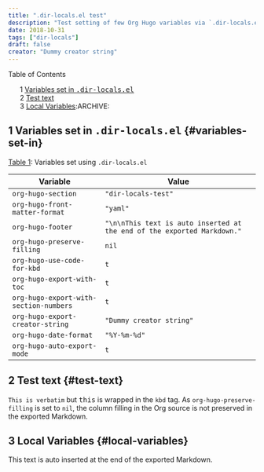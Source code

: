 ```yaml
---
title: ".dir-locals.el test"
description: "Test setting of few Org Hugo variables via `.dir-locals.el`."
date: 2018-10-31
tags: ["dir-locals"]
draft: false
creator: "Dummy creator string"
---
```


<style>
  .ox-hugo-toc ul {
    list-style: none;
  }
</style>
<div class="ox-hugo-toc toc">
<div></div>

<div class="heading">Table of Contents</div>

- <span class="section-num">1</span> [Variables set in <kbd>.dir-locals.el</kbd>](#variables-set-in)
- <span class="section-num">2</span> [Test text](#test-text)
- <span class="section-num">3</span> [Local Variables](#local-variables):ARCHIVE:

</div>
<!--endtoc-->



## <span class="section-num">1</span> Variables set in <kbd>.dir-locals.el</kbd> {#variables-set-in}

<a id="table--vars-dir-locals"></a>
<div class="table-caption">
  <span class="table-number"><a href="#table--vars-dir-locals">Table 1</a></span>:
  Variables set using <code>.dir-locals.el</code>
</div>

| Variable                               | Value                                                                   |
|----------------------------------------|-------------------------------------------------------------------------|
| `org-hugo-section`                     | `"dir-locals-test"`                                                     |
| `org-hugo-front-matter-format`         | `"yaml"`                                                                |
| `org-hugo-footer`                      | `"\n\nThis text is auto inserted at the end of the exported Markdown."` |
| `org-hugo-preserve-filling`            | `nil`                                                                   |
| `org-hugo-use-code-for-kbd`            | `t`                                                                     |
| `org-hugo-export-with-toc`             | `t`                                                                     |
| `org-hugo-export-with-section-numbers` | `t`                                                                     |
| `org-hugo-export-creator-string`       | `"Dummy creator string"`                                                |
| `org-hugo-date-format`                 | `"%Y-%m-%d"`                                                            |
| `org-hugo-auto-export-mode`            | `t`                                                                     |


## <span class="section-num">2</span> Test text {#test-text}

`This is verbatim` but <kbd>this</kbd> is wrapped in the `kbd` tag. As `org-hugo-preserve-filling` is set to `nil`, the column filling in the Org source is not preserved in the exported Markdown.


## <span class="section-num">3</span> Local Variables {#local-variables}

This text is auto inserted at the end of the exported Markdown.
